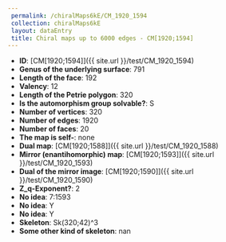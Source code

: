 ```yaml
--- 
 permalink: /chiralMaps6kE/CM_1920_1594 
 collection: chiralMaps6kE
 layout: dataEntry
 title: Chiral maps up to 6000 edges - CM[1920;1594]
---
```


- **ID**: [CM[1920;1594]]({{ site.url }}/test/CM_1920_1594)
- **Genus of the underlying surface**: 791
- **Length of the face**: 192
- **Valency**: 12
- **Length of the Petrie polygon**: 320
- **Is the automorphism group solvable?**: S
- **Number of vertices**: 320
- **Number of edges**: 1920
- **Number of faces**: 20
- **The map is self-**: none
- **Dual map**: [CM[1920;1588]]({{ site.url }}/test/CM_1920_1588)
- **Mirror (enantihomorphic) map**: [CM[1920;1593]]({{ site.url }}/test/CM_1920_1593)
- **Dual of the mirror image**: [CM[1920;1590]]({{ site.url }}/test/CM_1920_1590)
- **Z_q-Exponent?**: 2
- **No idea**:  7:1593
- **No idea**: Y
- **No idea**: Y
- **Skeleton**: Sk(320;42)^3
- **Some other kind of skeleton**: nan
